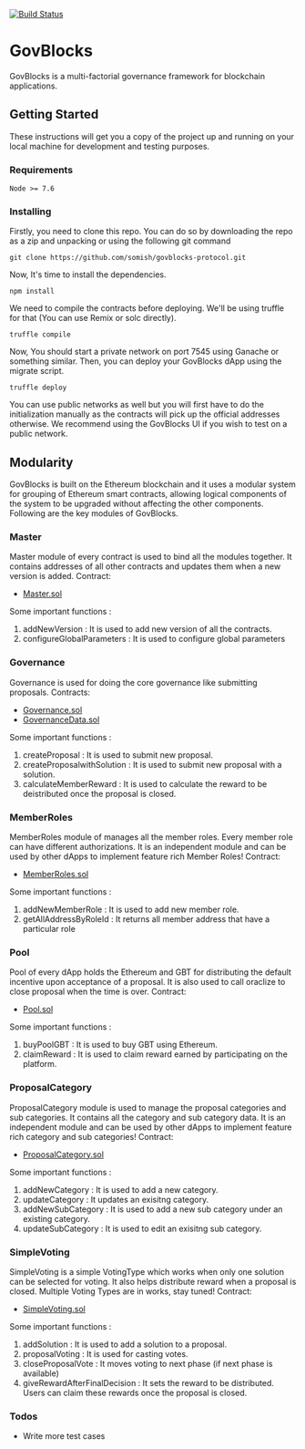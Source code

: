 [![Build Status](https://travis-ci.com/tech-somish/govblocks-protocol.svg?branch=Locking)](https://travis-ci.com/tech-somish/govblocks-protocol)

# GovBlocks
GovBlocks is a multi-factorial governance framework for blockchain applications. 

## Getting Started

These instructions will get you a copy of the project up and running on your local machine for development and testing purposes. 


### Requirements
```
Node >= 7.6
```


### Installing
Firstly, you need to clone this repo. You can do so by downloading the repo as a zip and unpacking or using the following git command

```
git clone https://github.com/somish/govblocks-protocol.git
```

Now, It's time to install the dependencies.

```
npm install
```
We need to compile the contracts before deploying. We'll be using truffle for that (You can use Remix or solc directly).
```
truffle compile
```
Now, You should start a private network on port 7545 using Ganache or something similar. Then, you can deploy your GovBlocks dApp using the migrate script.
```
truffle deploy
```
You can use public networks as well but you will first have to do the initialization manually as the contracts will pick up the official addresses otherwise. We recommend using the GovBlocks UI if you wish to test on a public network.


## Modularity
GovBlocks is built on the Ethereum blockchain and it uses a modular system for grouping of Ethereum smart contracts, allowing logical components of the system to be upgraded without affecting the other components. Following are the key modules of GovBlocks.


### Master
Master module of every contract is used to bind all the modules together. It contains addresses of all other contracts and updates them when a new version is added.
Contract:
* [Master.sol]

Some important functions : 
1) addNewVersion : It is used to add new version of all the contracts.
3) configureGlobalParameters : It is used to configure global parameters


### Governance
Governance is used for doing the core governance like submitting proposals.
Contracts:
* [Governance.sol]
* [GovernanceData.sol]

Some important functions : 
1) createProposal : It is used to submit new proposal.
2) createProposalwithSolution : It is used to submit new proposal with a solution.
3) calculateMemberReward : It is used to calculate the reward to be deistributed once the proposal is closed.


### MemberRoles
MemberRoles module of manages all the member roles. Every member role can have different authorizations. It is an independent module and can be used by other dApps to implement feature rich Member Roles!
Contract:
* [MemberRoles.sol]

Some important functions : 
1) addNewMemberRole : It is used to add new member role.
2) getAllAddressByRoleId : It returns all member address that have a particular role


### Pool
Pool of every dApp holds the Ethereum and GBT for distributing the default incentive upon acceptance of a proposal. It is also used to call oraclize to close proposal when the time is over.
Contract:
* [Pool.sol]

Some important functions : 
1) buyPoolGBT : It is used to buy GBT using Ethereum.
2) claimReward : It is used to claim reward earned by participating on the platform. 


### ProposalCategory
ProposalCategory module is used to manage the proposal categories and sub categories. It contains all the category and sub category data. It is an independent module and can be used by other dApps to implement feature rich category and sub categories!
Contract:
* [ProposalCategory.sol]

Some important functions : 
1) addNewCategory : It is used to add a new category.
2) updateCategory : It updates an exisitng category.
3) addNewSubCategory : It is used to add a new sub category under an existing category.
4) updateSubCategory : It is used to edit an exisitng sub category.


### SimpleVoting
SimpleVoting is a simple VotingType which works when only one solution can be selected for voting. It also helps distribute reward when a proposal is closed. Multiple Voting Types are in works, stay tuned!
Contract:
* [SimpleVoting.sol]

Some important functions : 
1) addSolution : It is used to add a solution to a proposal.
2) proposalVoting : It is used for casting votes.
3) closeProposalVote : It moves voting to next phase (if next phase is available)
4) giveRewardAfterFinalDecision : It sets the reward to be distributed. Users can claim these rewards once the proposal is closed.


### Todos

 - Write more test cases


   [master.sol]: <https://github.com/somish/govblocks-protocol/blob/master/contracts/Master.sol>
   [Governance.sol]: <https://github.com/somish/govblocks-protocol/blob/master/contracts/Governance.sol>
   [GovernanceData.sol]: <https://github.com/somish/govblocks-protocol/blob/master/contracts/GovernanceData.sol>
   [MemberRoles.sol]: <https://github.com/somish/govblocks-protocol/blob/master/contracts/MemberRoles.sol>
   [Pool.sol]: <https://github.com/somish/govblocks-protocol/blob/master/contracts/Pool.sol>
   [ProposalCategory.sol]: <https://github.com/somish/govblocks-protocol/blob/master/contracts/ProposalCategory.sol>
   [SimpleVoting.sol]: <https://github.com/somish/govblocks-protocol/blob/master/contracts/SimpleVoting.sol>
  
